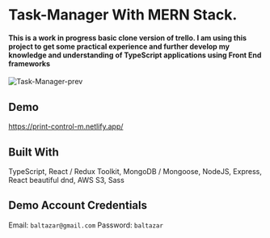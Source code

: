 # Task-Manager With MERN Stack.

#### This is a work in progress basic clone version of trello. I am using this project to get some practical experience and further develop my knowledge and understanding of TypeScript applications using Front End frameworks

![Task-Manager-prev](https://user-images.githubusercontent.com/66526279/169684856-4cf2a73c-8944-4297-8fd8-5c8ce9d20c89.jpg)

## Demo
https://print-control-m.netlify.app/

## Built With
TypeScript,
React / Redux Toolkit,
MongoDB / Mongoose,
NodeJS, Express,
React beautiful dnd,
AWS S3,
Sass

## Demo Account Credentials
Email:  `baltazar@gmail.com`
Password:  `baltazar` 
